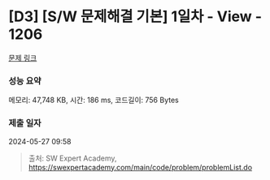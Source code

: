 # [D3] [S/W 문제해결 기본] 1일차 - View - 1206 

[문제 링크](https://swexpertacademy.com/main/code/problem/problemDetail.do?contestProbId=AV134DPqAA8CFAYh) 

### 성능 요약

메모리: 47,748 KB, 시간: 186 ms, 코드길이: 756 Bytes

### 제출 일자

2024-05-27 09:58



> 출처: SW Expert Academy, https://swexpertacademy.com/main/code/problem/problemList.do